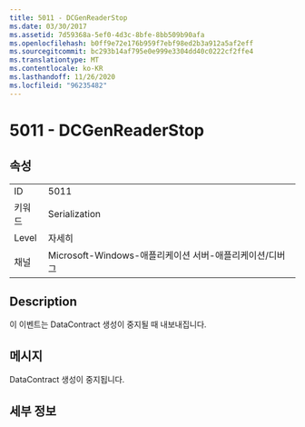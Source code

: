 ```yaml
---
title: 5011 - DCGenReaderStop
ms.date: 03/30/2017
ms.assetid: 7d59368a-5ef0-4d3c-8bfe-8bb509b90afa
ms.openlocfilehash: b0ff9e72e176b959f7ebf98ed2b3a912a5af2eff
ms.sourcegitcommit: bc293b14af795e0e999e3304dd40c0222cf2ffe4
ms.translationtype: MT
ms.contentlocale: ko-KR
ms.lasthandoff: 11/26/2020
ms.locfileid: "96235482"
---
```

# <a name="5011---dcgenreaderstop"></a>5011 - DCGenReaderStop

## <a name="properties"></a>속성  
  
|||  
|-|-|  
|ID|5011|  
|키워드|Serialization|  
|Level|자세히|  
|채널|Microsoft-Windows-애플리케이션 서버-애플리케이션/디버그|  
  
## <a name="description"></a>Description  

 이 이벤트는 DataContract 생성이 중지될 때 내보내집니다.  
  
## <a name="message"></a>메시지  

 DataContract 생성이 중지됩니다.  
  
## <a name="details"></a>세부 정보
